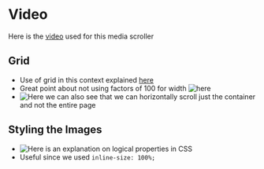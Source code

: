 # Video

Here is the [video](https://www.youtube.com/watch?v=3yfswsnD2sw) used for this media scroller

## Grid

- Use of grid in this context explained [here](https://youtu.be/3yfswsnD2sw?t=237)
- Great point about not using factors of 100 for width ![here](https://youtu.be/3yfswsnD2sw?t=319)
- ![Here](https://youtu.be/3yfswsnD2sw?t=414) we can also see that we can horizontally scroll just the container and not the entire page

## Styling the Images

- ![Here](https://youtu.be/kzvmaVik4mA) is an explanation on logical properties in CSS
- Useful since we used `inline-size: 100%;`

